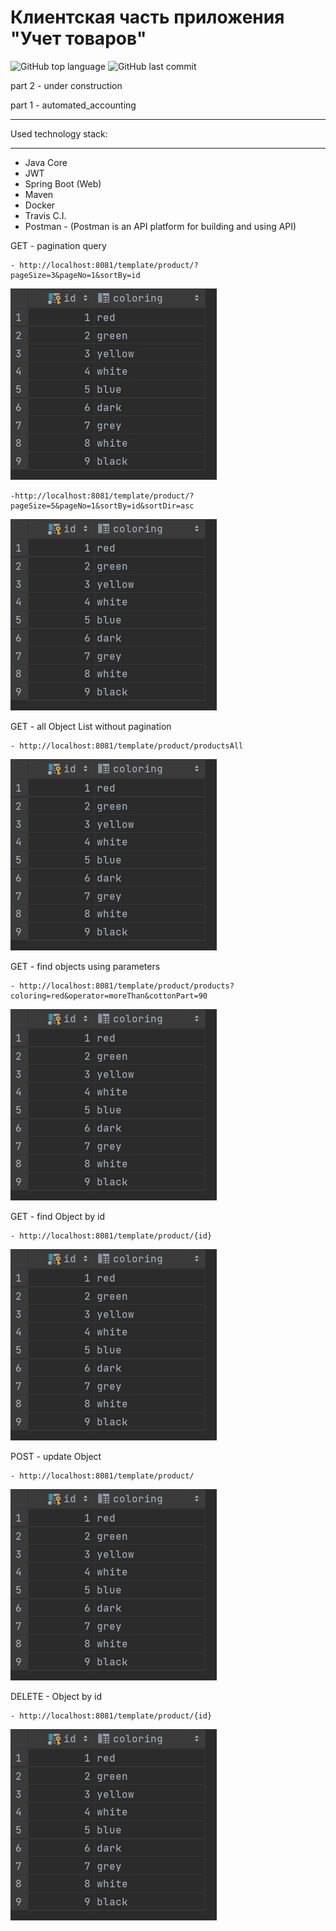 # Клиентская часть приложения "Учет товаров"

![GitHub top language](https://img.shields.io/github/languages/top/SlartiBartFast-art/accountiong_consumer?logo=java&logoColor=red)
![GitHub last commit](https://img.shields.io/github/last-commit/SlartiBartFast-art/accountiong_consumer?logo=github)

part 2 - under construction

part 1  - automated_accounting

----
Used technology stack:
______________________________________________
- Java Core
- JWT
- Spring Boot (Web)
- Maven
- Docker
- Travis C.I.
- Postman - (Postman is an API platform for building and using API)

GET - pagination query

    - http://localhost:8081/template/product/?pageSize=3&pageNo=1&sortBy=id
![Image of Arch](https://github.com/SlartiBartFast-art/automated_accounting/blob/master/image/Screenshot_2.jpg)


    -http://localhost:8081/template/product/?pageSize=5&pageNo=1&sortBy=id&sortDir=asc
![Image of Arch](https://github.com/SlartiBartFast-art/automated_accounting/blob/master/image/Screenshot_2.jpg)


GET - all Object List without pagination
  
    - http://localhost:8081/template/product/productsAll
![Image of Arch](https://github.com/SlartiBartFast-art/automated_accounting/blob/master/image/Screenshot_2.jpg)

GET - find objects using parameters

    - http://localhost:8081/template/product/products?coloring=red&operator=moreThan&cottonPart=90
![Image of Arch](https://github.com/SlartiBartFast-art/automated_accounting/blob/master/image/Screenshot_2.jpg)

GET - find Object by id

    - http://localhost:8081/template/product/{id}
![Image of Arch](https://github.com/SlartiBartFast-art/automated_accounting/blob/master/image/Screenshot_2.jpg)
    
POST - update Object

    - http://localhost:8081/template/product/
![Image of Arch](https://github.com/SlartiBartFast-art/automated_accounting/blob/master/image/Screenshot_2.jpg)

DELETE - Object by id

    - http://localhost:8081/template/product/{id}
![Image of Arch](https://github.com/SlartiBartFast-art/automated_accounting/blob/master/image/Screenshot_2.jpg)

       
